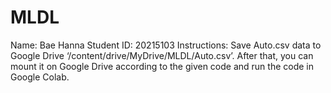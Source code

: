# MLDL

Name: Bae Hanna
Student ID: 20215103
Instructions: Save Auto.csv data to Google Drive ‘/content/drive/MyDrive/MLDL/Auto.csv’. After that, you can mount it on Google Drive according to the given code and run the code in Google Colab.
